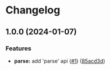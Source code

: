# Changelog

## 1.0.0 (2024-01-07)


### Features

* **parse:** add 'parse' api ([#1](https://github.com/linrongbin16/giturlparser.lua/issues/1)) ([85acd3d](https://github.com/linrongbin16/giturlparser.lua/commit/85acd3d1bcc382b14bf6787217810be339a90001))

